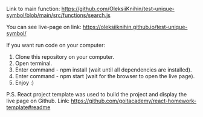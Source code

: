 Link to main function:
https://github.com/OleksiiKnihin/test-unique-symbol/blob/main/src/functions/search.js

You can see live-page on link:
https://oleksiiknihin.github.io/test-unique-symbol/

If you want run code on your computer:

1. Clone this repository on your computer.
2. Open terminal.
3. Enter command - npm install (wait until all dependencies are installed).
4. Enter command - npm start (wait for the browser to open the live page).
5. Enjoy :)

P.S. React project template was used to build the project and display the live
page on Github. Link:
https://github.com/goitacademy/react-homework-template#readme
